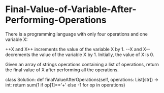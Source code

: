 # Final-Value-of-Variable-After-Performing-Operations

There is a programming language with only four operations and one variable X:

++X and X++ increments the value of the variable X by 1.
--X and X-- decrements the value of the variable X by 1.
Initially, the value of X is 0.

Given an array of strings operations containing a list of operations, return the final value of X after performing all the operations.

 class Solution:
    def finalValueAfterOperations(self, operations: List[str]) -> int:
        return sum(1 if op[1]=='+' else -1 for op in operations)
